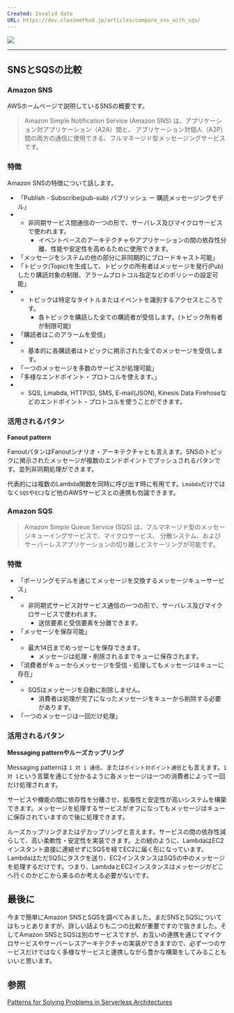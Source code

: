 ```yaml
---
Created: Invalid date
URL: https://dev.classmethod.jp/articles/compare_sns_with_sqs/
---
```

[![](https://cdn-ssl-devio-img.classmethod.jp/wp-content/uploads/2019/04/amazon-sqs.png)](https://cdn-ssl-devio-img.classmethod.jp/wp-content/uploads/2019/04/amazon-sqs.png)

---

## SNSとSQSの比較

### Amazon SNS

AWSホームページで説明しているSNSの概要です。

> Amazon Simple Notification Service (Amazon SNS) は、アプリケーション対アプリケーション（A2A）間と、 アプリケーション対個人（A2P）間の両方の通信に使用できる、フルマネージド型メッセージングサービスです。

### **特徴**

Amazon SNSの特徴について話します。

- 「Publish - Subscribe(pub-sub) パブリッシュ ー 購読メッセージングモデル」
- - 非同期サービス間通信の一つの形で、サーバレス及びマイクロサービスで使われます。
    - イベントベースのアーキテクチャやアプリケーションの間の依存性分離、性能や安定性を高めるために使用できます。
- 「メッセージをシステムの他の部分に非同期的にブロードキャスト可能」
- 「トピック(Topic)を生成して、トピックの所有者はメッセージを発行(Pub)したり購読対象の制限、アラームプロトコル指定などのポリシーの設定可能」
- - トピックは特定なタイトルまたはイベントを識別するアクセスところです。
    - 各トピックを購読した全ての購読者が受信します。(トピック所有者が制限可能)
- 「購読者はこのアラームを受信」
- - 基本的に各購読者はトピックに掲示された全てのメッセージを受信します。
- 「一つのメッセージを多数のサービスが処理可能」
- 「多様なエンドポイント・プロトコルを使えます。」
- - SQS, Lmabda, HTTP(S), SMS, E-mail(JSON), Kinesis Data Firehoseなどのエンドポイント・プロトコルを使うことができます。

### **活用されるパタン**

**Fanout pattern**

FanoutパタンはFanoutシナリオ・アーキテクチャとも言えます。SNSのトピックに掲示されたメッセージが複数のエンドポイントでプッシュされるパタンです。並列非同期処理ができます。

代表的には複数のLambda関数を同時に呼び出す時に有用です。`Lmabda`だけではなく`SQS`や`EC2`など他のAWSサービスとの連携も勿論できます。

### Amazon SQS

> Amazon Simple Queue Service (SQS) は、フルマネージド型のメッセージキューイングサービスで、マイクロサービス、 分散システム、およびサーバーレスアプリケーションの切り離しとスケーリングが可能です。

### **特徴**

- 「ポーリングモデルを通じてメッセージを交換するメッセージキューサービス」
- - 非同期式サービス対サービス通信の一つの形で、サーバレス及びマイクロサービスで使われます。
    - 送信要素と受信要素を分離できます。
- 「メッセージを保存可能」
- - 最大14日までめっせーじを保存できます。
    - メッセージは処理・削除されるまでキューに保存されます。
- 「消費者がキューからメッセージを受信・処理してもメッセージはキューに存在」
- - SQSはメッセージを自動に削除しません。
    - 消費者は処理が完了になったメッセージをキューから削除する必要があります。
- 「一つのメッセージは一回だけ処理」

### **活用されるパタン**

**Messaging patternやルーズカップリング**

Messaging patternは `1 対 1 通信`、または`ポイント対ポイント通信`とも言えます。`1 対 1`という言葉を通じて分かるように各メッセージは一つの消費者によって一回だけ処理されます。

サービスや機能の間に依存性を分離させ、拡張性と安定性が高いシステムを構築できます。メッセージを処理するサービスがオフになってもメッセージはキューに保存されていますので後に処理できます。

ルーズカップリングまたはデカップリングと言えます。サービスの間の依存性減らして、高い柔軟性・安定性を実装できます。上の絵のように、LambdaはEC2インスタント直接に連結せずにSQSを経てEC2に届く形になっています。LambdaはただSQSにタスクを送り、EC2インスタンスはSQSの中のメッセージを処理するだけです。つまり、LambdaとEC2インスタンスはメッセージがどこへ行くのかどこから来るのか考える必要がないです。

## 最後に

今まで簡単にAmazon SNSとSQSを調べてみました。まだSNSとSQSについてはもっとありますが、詳しい話よりも二つの比較が重要ですので抜きました。そしてAmazon SNSとSQSは別のサービスですが、お互いの連携を通じてマイクロサービスやサーバーレスアーキテクチャの実装ができますので、必ず一つのサービスだけではなく多様なサービスと連携しながら豊かな構築をしてみることもいいと思います。

## 参照

[Patterns for Solving Problems in Serverless Architectures](https://freecontent.manning.com/patterns-for-solving-problems-in-serverless-architectures/)